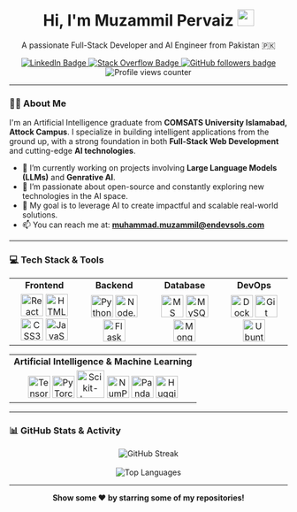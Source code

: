<div id="header" align="center">
<!--   <img src="https://media.giphy.com/media/L1R1tvI9svkIWwpVYr/giphy.gif" width="150"/> -->
  <h1>
    Hi, I'm Muzammil Pervaiz 
    <img src="https://media.giphy.com/media/hvRJCLFzcasrR4ia7z/giphy.gif" width="30px"/>
  </h1>
  <p>A passionate Full-Stack Developer and AI Engineer from Pakistan 🇵🇰</p>
</div>

<div id="badges" align="center">
  <a href="https://www.linkedin.com/in/muzammil-pervaiz-190171248" target="_blank">
    <img src="https://img.shields.io/badge/LinkedIn-blue?style=for-the-badge&logo=linkedin&logoColor=white" alt="LinkedIn Badge"/>
  </a>
  <a href="https://stackoverflow.com/users/19615534/muzammil-pervaiz" target="_blank">
    <img src="https://img.shields.io/badge/Stack_Overflow-FE7A16?style=for-the-badge&logo=stack-overflow&logoColor=white" alt="Stack Overflow Badge"/>
  </a>
  <a href="https://github.com/MUZAMMILPERVAIZ?tab=followers" target="_blank">
    <img src="https://img.shields.io/github/followers/MUZAMMILPERVAIZ?color=green&label=GITHUB&logo=Github&logoColor=white&style=for-the-badge" alt="GitHub followers badge">
  </a>
  </br>
  <img src="https://komarev.com/ghpvc/?username=MUZAMMILPERVAIZ&style=flat-square&color=blue" alt="Profile views counter"/>
</div>

---

### 👨‍💻 About Me

I'm an Artificial Intelligence graduate from **COMSATS University Islamabad, Attock Campus**. I specialize in building intelligent applications from the ground up, with a strong foundation in both **Full-Stack Web Development** and cutting-edge **AI technologies**.

- 🔭 I’m currently working on projects involving **Large Language Models (LLMs)** and **Genrative AI**.
- 🌱 I’m passionate about open-source and constantly exploring new technologies in the AI space.
- 🚀 My goal is to leverage AI to create impactful and scalable real-world solutions.
- 📫 You can reach me at: **muhammad.muzammil@endevsols.com**

---

### 💻 Tech Stack & Tools

<table>
  <tr>
    <td align="center" width="180">
      <strong>Frontend</strong>
    </td>
    <td align="center" width="180">
      <strong>Backend</strong>
    </td>
    <td align="center" width="180">
      <strong>Database</strong>
    </td>
     <td align="center" width="180">
      <strong>DevOps</strong>
    </td>
  </tr>
  <tr>
    <td align="center">
      <img src="https://cdn.jsdelivr.net/gh/devicons/devicon/icons/react/react-original.svg" width="40" height="40" alt="React" />
      <img src="https://cdn.jsdelivr.net/gh/devicons/devicon/icons/html5/html5-original.svg" width="40" height="40" alt="HTML5" />
      <img src="https://cdn.jsdelivr.net/gh/devicons/devicon/icons/css3/css3-original.svg" width="40" height="40" alt="CSS3" />
      <img src="https://cdn.jsdelivr.net/gh/devicons/devicon/icons/javascript/javascript-original.svg" width="40" height="40" alt="JavaScript" />
    </td>
    <td align="center">
      <img src="https://cdn.jsdelivr.net/gh/devicons/devicon/icons/python/python-original.svg" width="40" height="40" alt="Python" />
      <img src="https://cdn.jsdelivr.net/gh/devicons/devicon/icons/nodejs/nodejs-original.svg" width="40" height="40" alt="Node.js" />
      <img src="https://cdn.jsdelivr.net/gh/devicons/devicon/icons/flask/flask-original.svg" width="40" height="40" alt="Flask" />
    </td>
    <td align="center">
      <img src="https://cdn.jsdelivr.net/gh/devicons/devicon/icons/microsoftsqlserver/microsoftsqlserver-plain.svg" width="40" height="40" alt="MS SQL Server" />
      <img src="https://cdn.jsdelivr.net/gh/devicons/devicon/icons/mysql/mysql-original-wordmark.svg" width="40" height="40" alt="MySQL" />
      <img src="https://cdn.jsdelivr.net/gh/devicons/devicon/icons/mongodb/mongodb-original.svg" width="40" height="40" alt="MongoDB" />
    </td>
    <td align="center">
      <img src="https://cdn.jsdelivr.net/gh/devicons/devicon/icons/docker/docker-original.svg" width="40" height="40" alt="Docker" />
      <img src="https://cdn.jsdelivr.net/gh/devicons/devicon/icons/git/git-original.svg" width="40" height="40" alt="Git" />
      <img src="https://cdn.jsdelivr.net/gh/devicons/devicon/icons/ubuntu/ubuntu-plain.svg" width="40" height="40" alt="Ubuntu" />
    </td>
  </tr>
</table>

<table>
  <tr>
    <td align="center">
      <strong>Artificial Intelligence & Machine Learning</strong>
    </td>
  </tr>
  <tr>
    <td align="center">
      <img src="https://cdn.jsdelivr.net/gh/devicons/devicon/icons/tensorflow/tensorflow-original.svg" width="40" height="40" alt="TensorFlow" />
      <img src="https://cdn.jsdelivr.net/gh/devicons/devicon/icons/pytorch/pytorch-original.svg" width="40" height="40" alt="PyTorch" />
      <img src="https://upload.wikimedia.org/wikipedia/commons/thumb/0/05/Scikit_learn_logo_small.svg/1200px-Scikit_learn_logo_small.svg.png" width="50" alt="Scikit-learn" />
      <img src="https://cdn.jsdelivr.net/gh/devicons/devicon/icons/numpy/numpy-original.svg" width="40" height="40" alt="NumPy" />
      <img src="https://cdn.jsdelivr.net/gh/devicons/devicon/icons/pandas/pandas-original.svg" width="40" height="40" alt="Pandas" />
      <a href="https://huggingface.co/docs">
        <img src="https://huggingface.co/front/assets/huggingface_logo-noborder.svg" width="40" height="40" alt="Hugging Face" />
      </a>
    </td>
  </tr>
</table>

---

### 📊 GitHub Stats & Activity

<p align="center">
  <img align="center" src="http://github-readme-streak-stats.herokuapp.com?user=MUZAMMILPERVAIZ&theme=dark&background=000000" alt="GitHub Streak" />
  <br><br>
  <img align="center" src="https://github-readme-stats.vercel.app/api/top-langs/?username=MUZAMMILPERVAIZ&layout=compact&theme=dark" alt="Top Languages" />
</p>

---

<p align="center">
  <b>Show some ❤️ by starring some of my repositories!</b>
</p>
